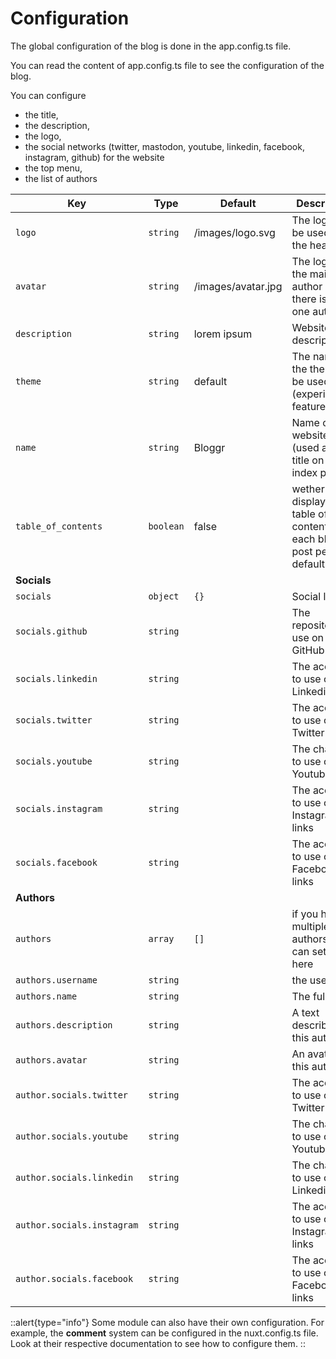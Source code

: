 # Configuration


The global configuration of the blog is done in the app.config.ts file.

You can read the content of app.config.ts file to see the configuration of the blog.

You can configure
* the title,
* the description,
* the logo,
* the social networks (twitter, mastodon, youtube, linkedin, facebook, instagram, github) for the website
* the top menu,
* the list of authors


| **Key**                    | **Type**  | **Default**        | **Description**                                                              |
|----------------------------|-----------|--------------------|------------------------------------------------------------------------------|
| `logo`                     | `string`  | /images/logo.svg   | The logo to be used on the header                                            |
| `avatar`                   | `string`  | /images/avatar.jpg | The logo of the main author if there is only one author.                     |
| `description`              | `string`  | lorem ipsum        | Website description                                                          |
| `theme`                    | `string`  | default            | The name of the theme to be used (experimental feature)                      |
| `name`                     | `string`  | Bloggr             | Name of your website (used as a title on the index page)                     |
| `table_of_contents`        | `boolean` | false              | wether you display the table of content on each blog post per default or not |
| **Socials**                |           |                    |                                                                              |
| `socials`                  | `object`  | `{}`               | Social links                                                                 |
| `socials.github`           | `string`  |                    | The repository to use on GitHub links                                        |
| `socials.linkedin`         | `string`  |                    | The account to use on Linkedin links                                         |
| `socials.twitter`          | `string`  |                    | The account to use on Twitter links                                          |
| `socials.youtube`          | `string`  |                    | The channel to use on Youtube links                                          |
| `socials.instagram`        | `string`  |                    | The account to use on Instagram links                                        |
| `socials.facebook`         | `string`  |                    | The account to use on Facebook links                                         |
| **Authors**                |           |                    |                                                                              |
| `authors`                  | `array`   | `[]`              | if you have multiple authors, you can set them here                          |
| `authors.username`         | `string`  |                    | the username                                                                 |
| `authors.name`             | `string`  |                    | The full name                                                                |
| `authors.description`      | `string`  |                    | A text describing this author                                                |
| `authors.avatar`           | `string`  |                    | An avatar for this author                                                    |
| `author.socials.twitter`   | `string`  |                    | The account to use on Twitter links                                          |
| `author.socials.youtube`   | `string`  |                    | The channel to use on Youtube links                                          |
| `author.socials.linkedin`  | `string`  |                    | The channel to use on Linkedin links                                         |
| `author.socials.instagram` | `string`  |                    | The account to use on Instagram links                                        |
| `author.socials.facebook`  | `string`  |                    | The account to use on Facebook links                                         |

::alert{type="info"}
Some module can also have their own configuration. For example, the **comment** system can be configured in the nuxt.config.ts file.  
Look at their respective documentation to see how to configure them.
::


